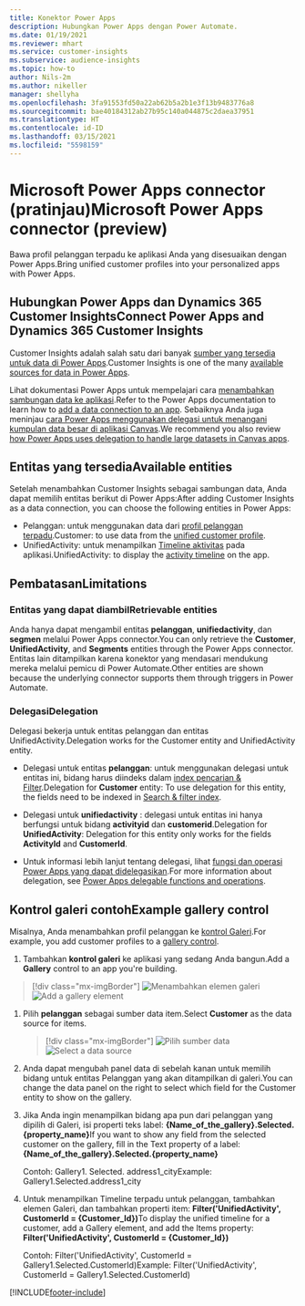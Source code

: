 ```yaml
---
title: Konektor Power Apps
description: Hubungkan Power Apps dengan Power Automate.
ms.date: 01/19/2021
ms.reviewer: mhart
ms.service: customer-insights
ms.subservice: audience-insights
ms.topic: how-to
author: Nils-2m
ms.author: nikeller
manager: shellyha
ms.openlocfilehash: 3fa91553fd50a22ab62b5a2b1e3f13b9483776a8
ms.sourcegitcommit: bae40184312ab27b95c140a044875c2daea37951
ms.translationtype: HT
ms.contentlocale: id-ID
ms.lasthandoff: 03/15/2021
ms.locfileid: "5598159"
---
```

# <a name="microsoft-power-apps-connector-preview"></a><span data-ttu-id="628b5-103">Microsoft Power Apps connector (pratinjau)</span><span class="sxs-lookup"><span data-stu-id="628b5-103">Microsoft Power Apps connector (preview)</span></span>

<span data-ttu-id="628b5-104">Bawa profil pelanggan terpadu ke aplikasi Anda yang disesuaikan dengan Power Apps.</span><span class="sxs-lookup"><span data-stu-id="628b5-104">Bring unified customer profiles into your personalized apps with Power Apps.</span></span>

## <a name="connect-power-apps-and-dynamics-365-customer-insights"></a><span data-ttu-id="628b5-105">Hubungkan Power Apps dan Dynamics 365 Customer Insights</span><span class="sxs-lookup"><span data-stu-id="628b5-105">Connect Power Apps and Dynamics 365 Customer Insights</span></span>

<span data-ttu-id="628b5-106">Customer Insights adalah salah satu dari banyak [sumber yang tersedia untuk data di Power Apps](/powerapps/maker/canvas-apps/working-with-data-sources).</span><span class="sxs-lookup"><span data-stu-id="628b5-106">Customer Insights is one of the many [available sources for data in Power Apps](/powerapps/maker/canvas-apps/working-with-data-sources).</span></span>

<span data-ttu-id="628b5-107">Lihat dokumentasi Power Apps untuk mempelajari cara [menambahkan sambungan data ke aplikasi](/powerapps/maker/canvas-apps/add-data-connection).</span><span class="sxs-lookup"><span data-stu-id="628b5-107">Refer to the Power Apps documentation to learn how to [add a data connection to an app](/powerapps/maker/canvas-apps/add-data-connection).</span></span> <span data-ttu-id="628b5-108">Sebaiknya Anda juga meninjau [cara Power Apps menggunakan delegasi untuk menangani kumpulan data besar di aplikasi Canvas](/powerapps/maker/canvas-apps/delegation-overview).</span><span class="sxs-lookup"><span data-stu-id="628b5-108">We recommend you also review [how Power Apps uses delegation to handle large datasets in Canvas apps](/powerapps/maker/canvas-apps/delegation-overview).</span></span>

## <a name="available-entities"></a><span data-ttu-id="628b5-109">Entitas yang tersedia</span><span class="sxs-lookup"><span data-stu-id="628b5-109">Available entities</span></span>

<span data-ttu-id="628b5-110">Setelah menambahkan Customer Insights sebagai sambungan data, Anda dapat memilih entitas berikut di Power Apps:</span><span class="sxs-lookup"><span data-stu-id="628b5-110">After adding Customer Insights as a data connection, you can choose the following entities in Power Apps:</span></span>

- <span data-ttu-id="628b5-111">Pelanggan: untuk menggunakan data dari [profil pelanggan terpadu](customer-profiles.md).</span><span class="sxs-lookup"><span data-stu-id="628b5-111">Customer: to use data from the [unified customer profile](customer-profiles.md).</span></span>
- <span data-ttu-id="628b5-112">UnifiedActivity: untuk menampilkan [Timeline aktivitas](activities.md) pada aplikasi.</span><span class="sxs-lookup"><span data-stu-id="628b5-112">UnifiedActivity: to display the [activity timeline](activities.md) on the app.</span></span>

## <a name="limitations"></a><span data-ttu-id="628b5-113">Pembatasan</span><span class="sxs-lookup"><span data-stu-id="628b5-113">Limitations</span></span>

### <a name="retrievable-entities"></a><span data-ttu-id="628b5-114">Entitas yang dapat diambil</span><span class="sxs-lookup"><span data-stu-id="628b5-114">Retrievable entities</span></span>

<span data-ttu-id="628b5-115">Anda hanya dapat mengambil entitas **pelanggan**, **unifiedactivity**, dan **segmen** melalui Power Apps connector.</span><span class="sxs-lookup"><span data-stu-id="628b5-115">You can only retrieve the **Customer**, **UnifiedActivity**, and **Segments** entities through the Power Apps connector.</span></span> <span data-ttu-id="628b5-116">Entitas lain ditampilkan karena konektor yang mendasari mendukung mereka melalui pemicu di Power Automate.</span><span class="sxs-lookup"><span data-stu-id="628b5-116">Other entities are shown because the underlying connector supports them through triggers in Power Automate.</span></span>  

### <a name="delegation"></a><span data-ttu-id="628b5-117">Delegasi</span><span class="sxs-lookup"><span data-stu-id="628b5-117">Delegation</span></span>

<span data-ttu-id="628b5-118">Delegasi bekerja untuk entitas pelanggan dan entitas UnifiedActivity.</span><span class="sxs-lookup"><span data-stu-id="628b5-118">Delegation works for the Customer entity and UnifiedActivity entity.</span></span> 

- <span data-ttu-id="628b5-119">Delegasi untuk entitas **pelanggan**: untuk menggunakan delegasi untuk entitas ini, bidang harus diindeks dalam [index pencarian & Filter](search-filter-index.md).</span><span class="sxs-lookup"><span data-stu-id="628b5-119">Delegation for **Customer** entity: To use delegation for this entity, the fields need to be indexed in [Search & filter index](search-filter-index.md).</span></span>  

- <span data-ttu-id="628b5-120">Delegasi untuk **unifiedactivity** : delegasi untuk entitas ini hanya berfungsi untuk bidang **activityid** dan **customerid**.</span><span class="sxs-lookup"><span data-stu-id="628b5-120">Delegation for **UnifiedActivity**: Delegation for this entity only works for the fields **ActivityId** and **CustomerId**.</span></span>  

- <span data-ttu-id="628b5-121">Untuk informasi lebih lanjut tentang delegasi, lihat [fungsi dan operasi Power Apps yang dapat didelegasikan](/connectors/commondataservice/#power-apps-delegable-functions-and-operations-for-the-cds-for-apps).</span><span class="sxs-lookup"><span data-stu-id="628b5-121">For more information about delegation, see [Power Apps delegable functions and operations](/connectors/commondataservice/#power-apps-delegable-functions-and-operations-for-the-cds-for-apps).</span></span> 

## <a name="example-gallery-control"></a><span data-ttu-id="628b5-122">Kontrol galeri contoh</span><span class="sxs-lookup"><span data-stu-id="628b5-122">Example gallery control</span></span>

<span data-ttu-id="628b5-123">Misalnya, Anda menambahkan profil pelanggan ke [kontrol Galeri](/powerapps/maker/canvas-apps/add-gallery).</span><span class="sxs-lookup"><span data-stu-id="628b5-123">For example, you add customer profiles to a [gallery control](/powerapps/maker/canvas-apps/add-gallery).</span></span>

1. <span data-ttu-id="628b5-124">Tambahkan **kontrol galeri** ke aplikasi yang sedang Anda bangun.</span><span class="sxs-lookup"><span data-stu-id="628b5-124">Add a **Gallery** control to an app you're building.</span></span>

> [!div class="mx-imgBorder"]
> <span data-ttu-id="628b5-125">![Menambahkan elemen galeri](media/connector-powerapps9.png "Menambahkan elemen galeri")</span><span class="sxs-lookup"><span data-stu-id="628b5-125">![Add a gallery element](media/connector-powerapps9.png "Add a gallery element")</span></span>

1. <span data-ttu-id="628b5-126">Pilih **pelanggan** sebagai sumber data item.</span><span class="sxs-lookup"><span data-stu-id="628b5-126">Select **Customer** as the data source for items.</span></span>

    > [!div class="mx-imgBorder"]
    > <span data-ttu-id="628b5-127">![Pilih sumber data](media/choose-datasource-powerapps.png "Pilih sumber data")</span><span class="sxs-lookup"><span data-stu-id="628b5-127">![Select a data source](media/choose-datasource-powerapps.png "Select a data source")</span></span>

1. <span data-ttu-id="628b5-128">Anda dapat mengubah panel data di sebelah kanan untuk memilih bidang untuk entitas Pelanggan yang akan ditampilkan di galeri.</span><span class="sxs-lookup"><span data-stu-id="628b5-128">You can change the data panel on the right to select which field for the Customer entity to show on the gallery.</span></span>

1. <span data-ttu-id="628b5-129">Jika Anda ingin menampilkan bidang apa pun dari pelanggan yang dipilih di Galeri, isi properti teks label:  **{Name_of_the_gallery}.Selected.{property_name}**</span><span class="sxs-lookup"><span data-stu-id="628b5-129">If you want to show any field from the selected customer on the gallery, fill in the Text property of a label:  **{Name_of_the_gallery}.Selected.{property_name}**</span></span>

    <span data-ttu-id="628b5-130">Contoh: Gallery1. Selected. address1_city</span><span class="sxs-lookup"><span data-stu-id="628b5-130">Example: Gallery1.Selected.address1_city</span></span>

1. <span data-ttu-id="628b5-131">Untuk menampilkan Timeline terpadu untuk pelanggan, tambahkan elemen Galeri, dan tambahkan properti item: **Filter('UnifiedActivity', CustomerId = {Customer_Id})**</span><span class="sxs-lookup"><span data-stu-id="628b5-131">To display the unified timeline for a customer, add a Gallery element, and add the Items property: **Filter('UnifiedActivity', CustomerId = {Customer_Id})**</span></span>

    <span data-ttu-id="628b5-132">Contoh: Filter('UnifiedActivity', CustomerId = Gallery1.Selected.CustomerId)</span><span class="sxs-lookup"><span data-stu-id="628b5-132">Example: Filter('UnifiedActivity', CustomerId = Gallery1.Selected.CustomerId)</span></span>


[!INCLUDE[footer-include](../includes/footer-banner.md)]